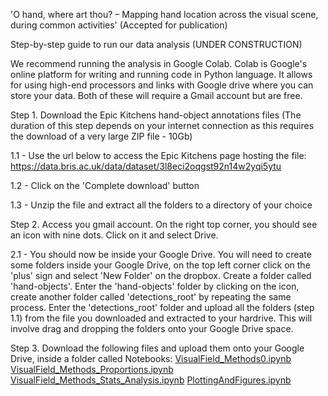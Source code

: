 'O hand, where art thou? – Mapping hand location across the visual scene, during common activities' (Accepted for publication)

Step-by-step guide to run our data analysis (UNDER CONSTRUCTION)

We recommend running the analysis in Google Colab. Colab is Google's online platform for writing and running code in Python language. It allows for using high-end processors and links with Google drive where you can store your data. Both of these will require a Gmail account but are free.

Step 1. Download the Epic Kitchens hand-object annotations files
(The duration of this step depends on your internet connection as this requires the download of a very large ZIP file - 10Gb)

  1.1 - Use the url below to access the Epic Kitchens page hosting the file:
  https://data.bris.ac.uk/data/dataset/3l8eci2oqgst92n14w2yqi5ytu
  
  1.2 - Click on the 'Complete download' button 

  1.3 - Unzip the file and extract all the folders to a directory of your choice

Step 2. Access you gmail account. On the right top corner, you should see an icon with nine dots. Click on it and select Drive.

  2.1 - You should now be inside your Google Drive. You will need to create some folders inside your Google Drive, on the top left corner click on the 'plus' sign and select 'New Folder' on the dropbox. Create a folder called 'hand-objects'. Enter the 'hand-objects' folder by clicking on the icon, create another folder called 'detections_root' by repeating the same process. Enter the 'detections_root' folder and upload all the folders (step 1.1) from the file you downloaded and extracted to your hardrive. This will involve drag and dropping the folders onto your Google Drive space.
  
 Step 3. Download the following files and upload them onto your Google Drive, inside a folder called Notebooks:
     [VisualField_Methods0.ipynb]()
     [VisualField_Methods_Proportions.ipynb]()
     [VisualField_Methods_Stats_Analysis.ipynb]()
     [PlottingAndFigures.ipynb]() 
